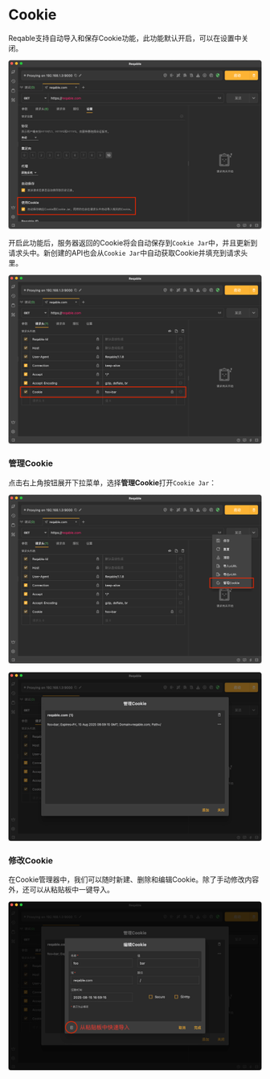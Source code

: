 # Cookie

Reqable支持自动导入和保存Cookie功能，此功能默认开启，可以在设置中关闭。

![](arts/cookie_01.png)

开启此功能后，服务器返回的Cookie将会自动保存到`Cookie Jar`中，并且更新到请求头中。新创建的API也会从`Cookie Jar`中自动获取Cookie并填充到请求头里。

![](arts/cookie_02.png)

### 管理Cookie

点击右上角按钮展开下拉菜单，选择**管理Cookie**打开`Cookie Jar`：

![](arts/cookie_03.png)

![](arts/cookie_04.png)

### 修改Cookie

在Cookie管理器中，我们可以随时新建、删除和编辑Cookie。除了手动修改内容外，还可以从粘贴板中一键导入。

![](arts/cookie_05.png)